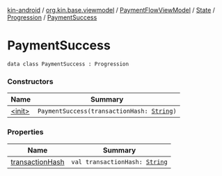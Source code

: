 [kin-android](../../../../../index.md) / [org.kin.base.viewmodel](../../../../index.md) / [PaymentFlowViewModel](../../../index.md) / [State](../../index.md) / [Progression](../index.md) / [PaymentSuccess](./index.md)

# PaymentSuccess

`data class PaymentSuccess : Progression`

### Constructors

| Name | Summary |
|---|---|
| [&lt;init&gt;](-init-.md) | `PaymentSuccess(transactionHash: `[`String`](https://kotlinlang.org/api/latest/jvm/stdlib/kotlin/-string/index.html)`)` |

### Properties

| Name | Summary |
|---|---|
| [transactionHash](transaction-hash.md) | `val transactionHash: `[`String`](https://kotlinlang.org/api/latest/jvm/stdlib/kotlin/-string/index.html) |
